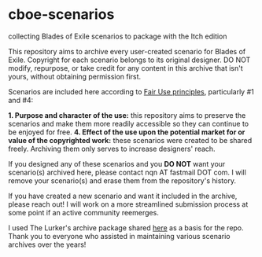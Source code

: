 # cboe-scenarios
collecting Blades of Exile scenarios to package with the Itch edition 

This repository aims to archive every user-created scenario for Blades of Exile.
Copyright for each scenario belongs to its original designer. DO NOT modify, repurpose,
or take credit for any content in this archive that isn't yours, without obtaining
permission first.

Scenarios are included here according to [Fair Use principles](https://www.copyright.gov/fair-use/), particularly #1 and #4:

**1. Purpose and character of the use:** this repository aims to preserve the scenarios
and make them more readily accessible so they can continue to be enjoyed for free.
**4. Effect of the use upon the potential market for or value of the copyrighted work:** these scenarios were created to be shared freely. Archiving them only serves to increase designers'
reach.

If you designed any of these scenarios and you **DO NOT** want your scenario(s) archived here,
please contact nqn AT fastmail DOT com. I will remove your scenario(s) and erase them from
the repository's history.

If you have created a new scenario and want it included in the archive, please reach out!
I will work on a more streamlined submission process at some point if an active community
reemerges.

I used The Lurker's archive package shared [here](https://spiderwebforums.ipbhost.com/topic/33604-scenario-archive-super-editor-and-boe-on-linux/) as a basis for the repo.
Thank you to everyone who assisted in maintaining various scenario archives over the years!